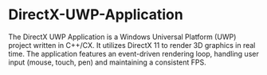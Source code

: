 # DirectX-UWP-Application
The DirectX UWP Application is a Windows Universal Platform (UWP) project written in C++/CX. It utilizes DirectX 11 to render 3D graphics in real time. The application features an event-driven rendering loop, handling user input (mouse, touch, pen) and maintaining a consistent FPS.
